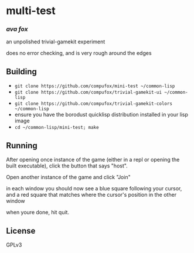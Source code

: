 # multi-test
### _ava fox_

an unpolished trivial-gamekit experiment

does no error checking, and is very rough around the edges

## Building

- `git clone https://github.com/compufox/mini-test ~/common-lisp`
- `git clone https://github.com/compufox/trivial-gamekit-ui ~/common-lisp`
- `git clone https://github.com/compufox/trivial-gamekit-colors ~/common-lisp`
- ensure you have the borodust quicklisp distribution installed in your lisp image
- `cd ~/common-lisp/mini-test; make`

## Running

After opening once instance of the game (either in a repl or opening the built executable),
click the button that says "host".

Open another instance of the game and click "Join"

in each window you should now see a blue square following your cursor, and a red square that matches
where the cursor's position in the other window

when youre done, hit quit.

## License

GPLv3

